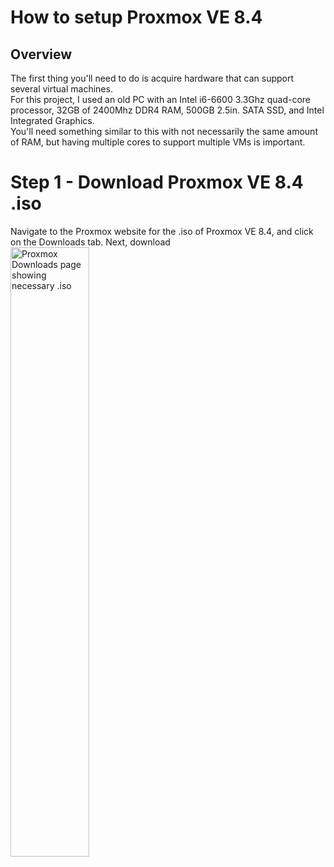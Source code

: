 # How to setup Proxmox VE 8.4

## Overview
The first thing you'll need to do is acquire hardware that can support several virtual machines.  
For this project, I used an old PC with an Intel i6-6600 3.3Ghz quad-core processor, 32GB of 2400Mhz DDR4 RAM, 500GB 2.5in. SATA SSD, and Intel Integrated Graphics.  
You'll need something similar to this with not necessarily the same amount of RAM, but having multiple cores to support multiple VMs is important.  

# Step 1 - Download Proxmox VE 8.4 .iso
Navigate to the Proxmox website for the .iso of Proxmox VE 8.4, and click on the Downloads tab. Next, download  
<img src="/images/proxmox-step1.jpg" alt="Proxmox Downloads page showing necessary .iso" width="50%" height="50%"> 
